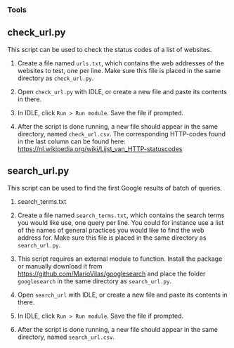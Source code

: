 ### Tools

## check_url.py

This script can be used to check the status codes of a list of websites.

1. Create a file named `urls.txt`, which contains the web addresses of the websites to test, one per line.
Make sure this file is placed in the same directory as `check_url.py`.

1. Open `check_url.py` with IDLE, or create a new file and paste its contents in there.

1. In IDLE, click `Run > Run module`. Save the file if prompted.

1. After the script is done running, a new file should appear in the same directory, named `check_url.csv`.
The corresponding HTTP-codes found in the last column can be found here: https://nl.wikipedia.org/wiki/Lijst_van_HTTP-statuscodes


## search_url.py

This script can be used to find the first Google results of batch of queries.

1. search_terms.txt

1. Create a file named `search_terms.txt`, which contains the search terms you would like use, one query per line.
You could for instance use a list of the names of general practices you would like to find the web address for.
Make sure this file is placed in the same directory as `search_url.py`.

1. This script requires an external module to function.
Install the package or manually download it from https://github.com/MarioVilas/googlesearch and place the folder `googlesearch` in the same directory as `search_url.py`.

1. Open `search_url` with IDLE, or create a new file and paste its contents in there.

1. In IDLE, click `Run > Run module`. Save the file if prompted.

1. After the script is done running, a new file should appear in the same directory, named `search_url.csv`.

